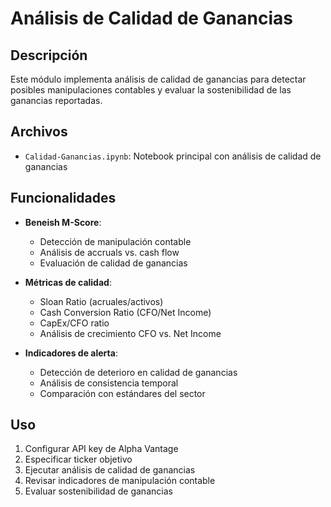 # Análisis de Calidad de Ganancias

## Descripción
Este módulo implementa análisis de calidad de ganancias para detectar posibles manipulaciones contables y evaluar la sostenibilidad de las ganancias reportadas.

## Archivos
- `Calidad-Ganancias.ipynb`: Notebook principal con análisis de calidad de ganancias

## Funcionalidades
- **Beneish M-Score**:
  - Detección de manipulación contable
  - Análisis de accruals vs. cash flow
  - Evaluación de calidad de ganancias

- **Métricas de calidad**:
  - Sloan Ratio (acruales/activos)
  - Cash Conversion Ratio (CFO/Net Income)
  - CapEx/CFO ratio
  - Análisis de crecimiento CFO vs. Net Income

- **Indicadores de alerta**:
  - Detección de deterioro en calidad de ganancias
  - Análisis de consistencia temporal
  - Comparación con estándares del sector

## Uso
1. Configurar API key de Alpha Vantage
2. Especificar ticker objetivo
3. Ejecutar análisis de calidad de ganancias
4. Revisar indicadores de manipulación contable
5. Evaluar sostenibilidad de ganancias 